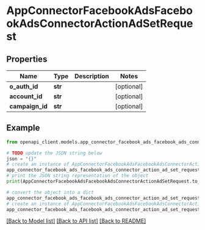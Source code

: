 # AppConnectorFacebookAdsFacebookAdsConnectorActionAdSetRequest


## Properties

Name | Type | Description | Notes
------------ | ------------- | ------------- | -------------
**o_auth_id** | **str** |  | [optional] 
**account_id** | **str** |  | [optional] 
**campaign_id** | **str** |  | [optional] 

## Example

```python
from openapi_client.models.app_connector_facebook_ads_facebook_ads_connector_action_ad_set_request import AppConnectorFacebookAdsFacebookAdsConnectorActionAdSetRequest

# TODO update the JSON string below
json = "{}"
# create an instance of AppConnectorFacebookAdsFacebookAdsConnectorActionAdSetRequest from a JSON string
app_connector_facebook_ads_facebook_ads_connector_action_ad_set_request_instance = AppConnectorFacebookAdsFacebookAdsConnectorActionAdSetRequest.from_json(json)
# print the JSON string representation of the object
print(AppConnectorFacebookAdsFacebookAdsConnectorActionAdSetRequest.to_json())

# convert the object into a dict
app_connector_facebook_ads_facebook_ads_connector_action_ad_set_request_dict = app_connector_facebook_ads_facebook_ads_connector_action_ad_set_request_instance.to_dict()
# create an instance of AppConnectorFacebookAdsFacebookAdsConnectorActionAdSetRequest from a dict
app_connector_facebook_ads_facebook_ads_connector_action_ad_set_request_from_dict = AppConnectorFacebookAdsFacebookAdsConnectorActionAdSetRequest.from_dict(app_connector_facebook_ads_facebook_ads_connector_action_ad_set_request_dict)
```
[[Back to Model list]](../README.md#documentation-for-models) [[Back to API list]](../README.md#documentation-for-api-endpoints) [[Back to README]](../README.md)


